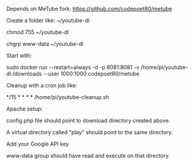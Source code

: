 Depends on MeTube fork: 
https://github.com/codepoet80/metube

Create a folder like: ~/youtube-dl

chmod 755 ~/youtube-dl

chgrp www-data ~/youtube-dl

Start with:

sudo docker run --restart=always -d -p 8081:8081 -v /home/pi/youtube-dl:/downloads --user 1000:1000 codepoet80/metube

Cleanup with a cron job like:

*/15 * * * * /home/pi/youtube-cleanup.sh

Apache setup:

config.php file should point to download directory created above.

A virtual directory called "play" should point to the same directory.

Add your Google API key

www-data group should have read and execute on that directory.
